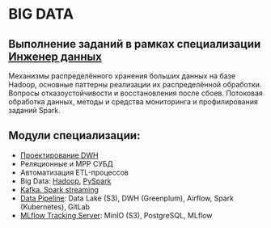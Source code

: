 # BIG DATA

## Выполнение заданий в рамках специализации [Инженер данных](https://karpov.courses/dataengineer)

Mеханизмы распределённого хранения больших данных на базе Hadoop, основные паттерны реализации их распределённой обработки. Вопросы отказоустойчивости и восстановления после сбоев. Потоковая обработка данных, методы и средства мониторинга и профилирования заданий Spark.

## Модули специализации:
- [Проектирование DWH](https://github.com/dmt-zh/SQL-and-DB/tree/main/db_design/dwh)
- Реляционные и MPP СУБД
- Автоматизация ETL-процессов
- Big Data: [Hadoop](https://github.com/dmt-zh/BigData/tree/main/Hadoop), [PySpark](https://github.com/dmt-zh/BigData/tree/main/PySpark)
- [Kafkа. Spark streaming](https://github.com/dmt-zh/BigData/tree/main/Kafka)
- [Data Pipeline](https://github.com/dmt-zh/BigData/tree/main/DataPipeline): Data Lake (S3), DWH (Greenplum), Airflow, Spark (Kubernetes), GitLab
- [MLflow Tracking Server](https://github.com/dmt-zh/BigData/tree/main/MLflow): MinIO (S3), PostgreSQL, MLflow



